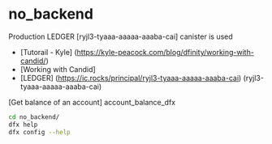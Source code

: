 # no_backend

Production LEDGER [ryjl3-tyaaa-aaaaa-aaaba-cai] canister is used



- [Tutorail -  Kyle] (https://kyle-peacock.com/blog/dfinity/working-with-candid/)
- [Working with Candid]
- [LEDGER] (https://ic.rocks/principal/ryjl3-tyaaa-aaaaa-aaaba-cai) (ryjl3-tyaaa-aaaaa-aaaba-cai)

[Get balance of an account] account_balance_dfx

```bash
cd no_backend/
dfx help
dfx config --help
```
